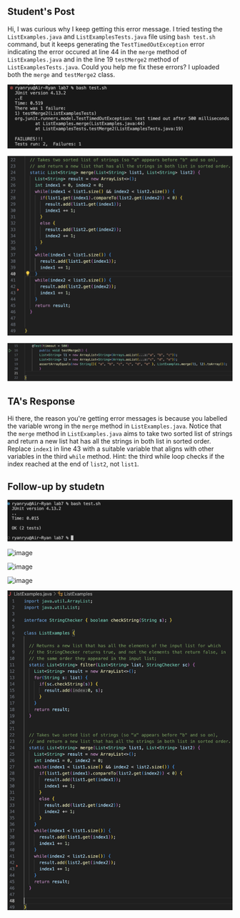 ## Student's Post
Hi, I was curious why I keep getting this error message. I tried testing the `ListExamples.java` and `ListExamplesTests.java` file using `bash test.sh` command, but it keeps generating the `TestTimedOutException` error indicating the error occured at line 44 in the `merge` method of `ListExamples.java` and in the line 19 `testMerge2` method of `ListExamplesTests.java`. Could you help me fix these errors? I uploaded both the `merge` and `testMerge2` class. 

![image](bashfail.png)

![image](mergemethodfail.png)

![image](test2mergefail.png)
## TA's Response
Hi there, the reason you're getting error messages is because you labelled the variable wrong in the `merge` method in `ListExamples.java`. Notice that the `merge` method in `ListExamples.java` aims to take two sorted list of strings and return a new list hat has all the strings in both list in sorted order. Replace `index1` in line 43 with a suitable variable that aligns with other variables in the third `while` method. Hint: the third while loop checks if the index reached at the end of `list2`, not `list1`.

## Follow-up by studetn
![image](bashpassed.png)

![image](dnjn.png)

![image](.png)

![image](dnjn.png)

![image](listexamplesjava.png)



